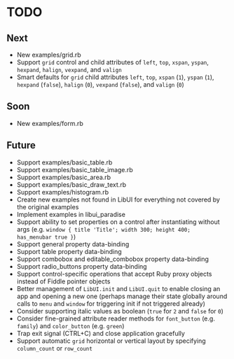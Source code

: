 # TODO

## Next

- New examples/grid.rb
- Support `grid` control and child attributes of `left`, `top`, `xspan`, `yspan`, `hexpand`, `halign`, `vexpand`, and `valign`
- Smart defaults for `grid` child attributes `left`, `top`, `xspan` (`1`), `yspan` (`1`), `hexpand` (`false`), `halign` (`0`), `vexpand` (`false`), and `valign` (`0`)

## Soon

- New examples/form.rb

## Future

- Support examples/basic_table.rb
- Support examples/basic_table_image.rb
- Support examples/basic_area.rb
- Support examples/basic_draw_text.rb
- Support examples/histogram.rb
- Create new examples not found in LibUI for everything not covered by the original examples
- Implement examples in libui_paradise
- Support ability to set properties on a control after instantiating without args (e.g. `window { title 'Title'; width 300; height 400; has_menubar true }`)
- Support general property data-binding
- Support table property data-binding
- Support combobox and editable_combobox property data-binding
- Support radio_buttons property data-binding
- Support control-specific operations that accept Ruby proxy objects instead of Fiddle pointer objects
- Better management of `LibUI.init` and `LibUI.quit` to enable closing an app and opening a new one (perhaps manage their state globally around calls to `menu` and `window` for triggering init if not triggered already)
- Consider supporting italic values as boolean (`true` for `2` and `false` for `0`)
- Consider fine-grained attribute reader methods for `font_button` (e.g. `family`) and `color_button` (e.g. `green`)
- Trap exit signal (CTRL+C) and close application gracefully
- Support automatic `grid` horizontal or vertical layout by specifying `column_count` or `row_count`
